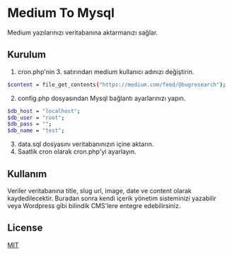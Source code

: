 # Medium To Mysql

Medium yazılarınızı veritabanına aktarmanızı sağlar.

## Kurulum

1. cron.php'nin 3. satırından medium kullanıcı adınızı değiştirin.

```bash
$content = file_get_contents("https://medium.com/feed/@bugresearch");
```

2. config.php dosyasından Mysql bağlantı ayarlarınızı yapın.
```bash
$db_host = "localhost";
$db_user = "root";
$db_pass = "";
$db_name = "test";
```

3. data.sql dosyasını veritabanınızın içine aktarın.
4. Saatlik cron olarak cron.php'yi ayarlayın.

## Kullanım

Veriler veritabanına title, slug url, image, date ve content olarak kaydedilecektir. Buradan sonra kendi içerik yönetim sisteminizi yazabilir veya Wordpress gibi bilindik CMS'lere entegre edebilirsiniz.


## License
[MIT](https://choosealicense.com/licenses/mit/)
